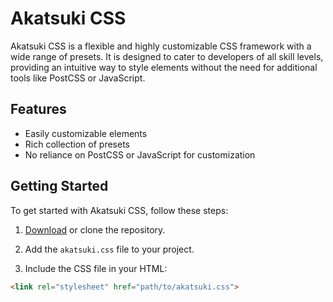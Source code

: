 # Akatsuki CSS

Akatsuki CSS is a flexible and highly customizable CSS framework with a wide range of presets. It is designed to cater to developers of all skill levels, providing an intuitive way to style elements without the need for additional tools like PostCSS or JavaScript.

## Features

- Easily customizable elements
- Rich collection of presets
- No reliance on PostCSS or JavaScript for customization

## Getting Started

To get started with Akatsuki CSS, follow these steps:

1. [Download](#) or clone the repository.

2. Add the `akatsuki.css` file to your project.

3. Include the CSS file in your HTML:

```html
<link rel="stylesheet" href="path/to/akatsuki.css">
